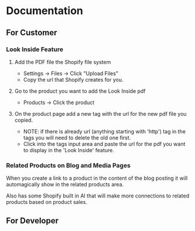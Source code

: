 # Documentation

## For Customer

### Look Inside Feature

1) Add the PDF file the Shopify file system
    * Settings -> Files -> Click "Upload Files"
    * Copy the url that Shopify creates for you.

2) Go to the product you want to add the Look Inside pdf 
    * Products -> Click the product

3) On the product page add a new tag with the url for the new pdf file you copied.
    * NOTE: if there is already url (anything starting with 'http') tag in the tags you will need to delete the old one first. 
    * Click into the tags input area and paste the url for the pdf you want to display in the 'Look Inside' feature.

### Related Products on Blog and Media Pages 

When you create a link to a product in the content of the blog posting it will automagically show in the related products area.

Also has some Shopify built in AI that will make more connections to related products based on product sales.

## For Developer